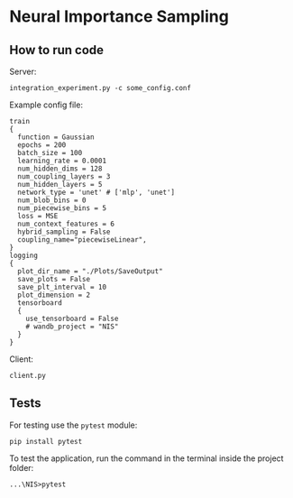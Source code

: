 # Neural Importance Sampling 

## How to run code 
Server:
```
integration_experiment.py -c some_config.conf
```
Example config file:
```
train
{
  function = Gaussian
  epochs = 200
  batch_size = 100
  learning_rate = 0.0001
  num_hidden_dims = 128
  num_coupling_layers = 3
  num_hidden_layers = 5
  network_type = 'unet' # ['mlp', 'unet']
  num_blob_bins = 0
  num_piecewise_bins = 5
  loss = MSE
  num_context_features = 6
  hybrid_sampling = False
  coupling_name="piecewiseLinear",
}
logging
{
  plot_dir_name = "./Plots/SaveOutput"
  save_plots = False
  save_plt_interval = 10
  plot_dimension = 2
  tensorboard
  {
    use_tensorboard = False
    # wandb_project = "NIS"
  }
}
```
Client:
```
client.py
```
## Tests
For testing use the `pytest` module:

`pip install pytest`

To test the application, run the command in the terminal inside the project folder:

`...\NIS>pytest`


